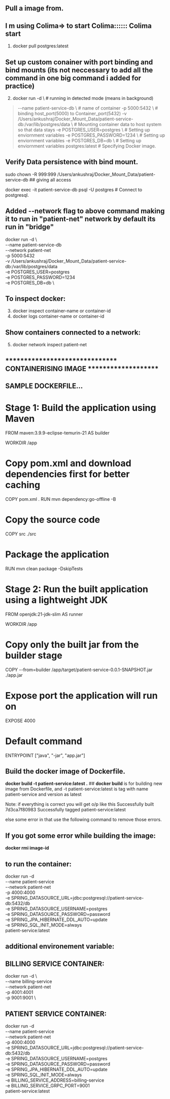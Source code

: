 ## Pull a image from.
## I m using Colima=> to start Colima::::::    Colima start
1. docker pull postgres:latest

## Set up custom conainer with port binding and bind mounts (its not neccessary to add all the command in one big command i added for practice)

2. docker run -d \                                                                                            # running in detected mode (means in background)
> --name patient-service-db \                                                                                 # name of container
> -p 5000:5432 \                                                                                              # binding host_port(5000) to Container_port(5432)
> -v /Users/ankushraj/Docker_Mount_Data/patient-service-db:/var/lib/postgres/data \                           # Mounting container data to host system so that data stays
> -e POSTGRES_USER=postgres \                                                                                 # Setting up enviornment variables
> -e POSTGRES_PASSWORD=1234 \                                                                             # Setting up enviornment variables
> -e POSTGRES_DB=db \                                                                                         # Setting up enviornment variables
> postgres:latest                                                                                             # Specifying Docker image.


## Verify Data persistence with bind mount.

sudo chown -R 999:999 /Users/ankushraj/Docker_Mount_Data/patient-service-db                                ## giving all access

docker exec -it patient-service-db psql -U postgres                            # Connect to postgresql.


## Added --network flag to above command making it to run in "patient-net" network by default its run in "bridge" 
docker run -d \                  
--name patient-service-db \
--network patient-net \
-p 5000:5432 \
-v /Users/ankushraj/Docker_Mount_Data/patient-service-db:/var/lib/postgres/data \
-e POSTGRES_USER=postgres \
-e POSTGRES_PASSWORD=1234 \
-e POSTGRES_DB=db \


## To inspect docker:
3. docker inspect container-name or container-id
4. docker logs container-name or container-id



## Show containers connected to a network:
5. docker network inspect patient-net







##    ******************************      CONTAINERISING IMAGE    *******************

## SAMPLE DOCKERFILE...

# Stage 1: Build the application using Maven
FROM maven:3.9.9-eclipse-temurin-21 AS builder

WORKDIR /app

# Copy pom.xml and download dependencies first for better caching
COPY pom.xml .
RUN mvn dependency:go-offline -B

# Copy the source code
COPY src ./src

# Package the application
RUN mvn clean package -DskipTests

# Stage 2: Run the built application using a lightweight JDK
FROM openjdk:21-jdk-slim AS runner

WORKDIR /app

# Copy only the built jar from the builder stage
COPY --from=builder /app/target/patient-service-0.0.1-SNAPSHOT.jar ./app.jar

# Expose port the application will run on
EXPOSE 4000

# Default command
ENTRYPOINT ["java", "-jar", "app.jar"]



## Build the docker image of Dockerfile.
**docker build -t patient-service:latest .**                            ## **docker build** is for building new image from Dockerfile, and -t patient-service:latest is tag with name patient-service and version as latest


Note: if everything is correct you will get o/p like this
Successfully built 7d3ca7f80983
Successfully tagged patient-service:latest

else some error in that use the following command to remove those errors.

## If you got some error while building the image:
**docker rmi image-id**


## to run the container:
docker run -d \
--name patient-service \
--network patient-net \
-p 4000:4000 \
-e SPRING_DATASOURCE_URL=jdbc:postgresql://patient-service-db:5432/db \
-e SPRING_DATASOURCE_USERNAME=postgres \
-e SPRING_DATASOURCE_PASSWORD=password \
-e SPRING_JPA_HIBERNATE_DDL_AUTO=update \
-e SPRING_SQL_INIT_MODE=always \
patient-service:latest




## additional environement variable:

## BILLING SERVICE CONTAINER:

docker run -d \         
--name billing-service \
--network patient-net \
-p 4001:4001 \
-p 9001:9001 \


## PATIENT SERVICE CONTAINER:

docker run -d \
--name patient-service \
--network patient-net \
-p 4000:4000 \
-e SPRING_DATASOURCE_URL=jdbc:postgresql://patient-service-db:5432/db \
-e SPRING_DATASOURCE_USERNAME=postgres \
-e SPRING_DATASOURCE_PASSWORD=password \
-e SPRING_JPA_HIBERNATE_DDL_AUTO=update \
-e SPRING_SQL_INIT_MODE=always \
-e BILLING_SERVICE_ADDRESS=billing-service \
-e BILLING_SERVICE_GRPC_PORT=9001 \
patient-service:latest






